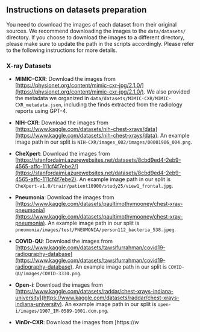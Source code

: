 ## Instructions on datasets preparation
You need to download the images of each dataset from their original sources. We recommend downloading the images to the `data/datasets/` directory. If you choose to download the images to a different directory, please make sure to update the path in the scripts accordingly. Please refer to the following instructions for more details.


### X-ray Datasets
* **MIMIC-CXR**: Download the images from [https://physionet.org/content/mimic-cxr-jpg/2.1.0/](https://physionet.org/content/mimic-cxr-jpg/2.1.0/). We also provided the metadata we organized in `data/datasets/MIMIC-CXR/MIMIC-CXR_metadata.json`, including the finds extracted from the radiology reports using GPT-4.

* **NIH-CXR**: Download the images from [https://www.kaggle.com/datasets/nih-chest-xrays/data](https://www.kaggle.com/datasets/nih-chest-xrays/data). An example image path in our split is `NIH-CXR/images_002/images/00001906_004.png`.

* **CheXpert**: Download the images from [https://stanfordaimi.azurewebsites.net/datasets/8cbd9ed4-2eb9-4565-affc-111cf4f7ebe2/](https://stanfordaimi.azurewebsites.net/datasets/8cbd9ed4-2eb9-4565-affc-111cf4f7ebe2). An example image path in our split is `CheXpert-v1.0/train/patient10900/study25/view1_frontal.jpg`.

* **Pneumonia**: Download the images from [https://www.kaggle.com/datasets/paultimothymooney/chest-xray-pneumonia](https://www.kaggle.com/datasets/paultimothymooney/chest-xray-pneumonia). An example image path in our split is `pneumonia/images/test/PNEUMONIA/person112_bacteria_538.jpeg`.

* **COVID-QU**: Download the images from [https://www.kaggle.com/datasets/tawsifurrahman/covid19-radiography-database](https://www.kaggle.com/datasets/tawsifurrahman/covid19-radiography-database). An example image path in our split is `COVID-QU/images/COVID-3330.png`.

* **Open-i**: Download the images from [https://www.kaggle.com/datasets/raddar/chest-xrays-indiana-university](https://www.kaggle.com/datasets/raddar/chest-xrays-indiana-university). An example image path in our split is `open-i/images/1907_IM-0589-1001.dcm.png`.

* **VinDr-CXR**: Download the images from [https://w